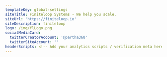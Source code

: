 ```yaml
---
templateKey: global-settings
siteTitle: Finiteloop Systems - We help you scale.
siteUrl: 'https://finiteloop.io'
siteDescription: finiteloop
logo: /img/flLogo.png
socialMediaCard:
  twitterCreatorAccount: '@partha360'
  twitterSiteAccount: ''
headerScripts: <!-- Add your analytics scripts / verification meta here -->
---
```


